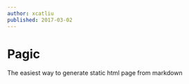 ```yaml
---
author: xcatliu
published: 2017-03-02
---
```


# Pagic

The easiest way to generate static html page from markdown
